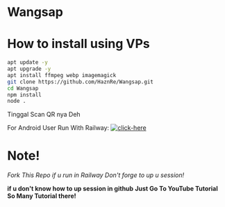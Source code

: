 # Wangsap

# How to install using VPs
```bash
apt update -y
apt upgrade -y
apt install ffmpeg webp imagemagick 
git clone https://github.com/HaznRe/Wangsap.git 
cd Wangsap
npm install 
node . 
```

Tinggal Scan QR nya Deh 

For Android User Run With Railway:
[![click-here](https://railway.app/button.svg)](https://railway.app/new/template?template=https://github.com/HaznRe/Wangsap.git)

# Note!
*Fork This Repo*
*if u run in Railway*
*Don't forge to up u session!*

**if u don't know how to up session in github**
**Just Go To YouTube Tutorial So Many Tutorial there!**




